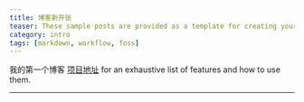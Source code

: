```yaml
---
title: 博客新开张
teaser: These sample posts are provided as a template for creating your own content.
category: intro
tags: [markdown, workflow, foss]
---
```


我的第一个博客
[项目地址][kds] for an exhaustive list of features and how to use them.

---


[kds]: https://github.com/Nvzjuir/nvzjuir.github.io
